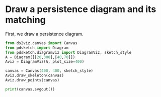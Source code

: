 # Draw a persistence diagram and its matching

First, we draw a persistence diagram.

``` python {cmd=true output="html"}
from ds2viz.canvas import Canvas
from pdsketch import Diagram
from pdsketch.diagramviz import DiagramViz, sketch_style
A = Diagram([[20,300],[40,70]])
Aviz = DiagramViz(A, plot_size=400)

canvas = Canvas(400, 400, sketch_style)
Aviz.draw_skeleton(canvas)
Aviz.draw_points(canvas)

print(canvas.svgout())
```
